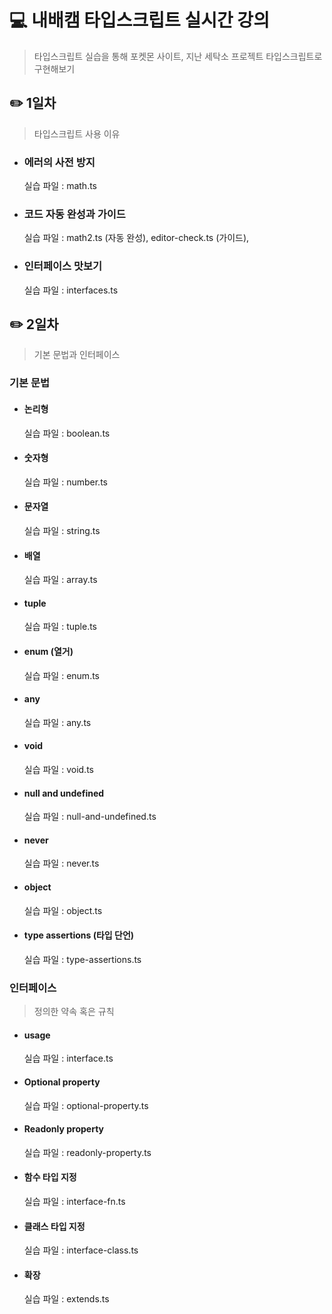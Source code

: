 # 💻 내배캠 타입스크립트 실시간 강의

> 타입스크립트 실습을 통해 포켓몬 사이트, 지난 세탁소 프로젝트 타입스크립트로 구현해보기

## ✏️ 1일차

> 타입스크립트 사용 이유

- ### 에러의 사전 방지
  실습 파일 : math.ts
- ### 코드 자동 완성과 가이드
  실습 파일 : math2.ts (자동 완성), editor-check.ts (가이드),
- ### 인터페이스 맛보기
  실습 파일 : interfaces.ts

## ✏️ 2일차

> 기본 문법과 인터페이스

### 기본 문법

- #### 논리형
  실습 파일 : boolean.ts
- #### 숫자형
  실습 파일 : number.ts
- #### 문자열
  실습 파일 : string.ts
- #### 배열
  실습 파일 : array.ts
- #### tuple
  실습 파일 : tuple.ts
- #### enum (열거)
  실습 파일 : enum.ts
- #### any
  실습 파일 : any.ts
- #### void
  실습 파일 : void.ts
- #### null and undefined
  실습 파일 : null-and-undefined.ts
- #### never
  실습 파일 : never.ts
- #### object
  실습 파일 : object.ts
- #### type assertions (타입 단언)
  실습 파일 : type-assertions.ts

### 인터페이스

> 정의한 약속 혹은 규칙

- #### usage
  실습 파일 : interface.ts
- #### Optional property
  실습 파일 : optional-property.ts
- #### Readonly property
  실습 파일 : readonly-property.ts
- #### 함수 타입 지정
  실습 파일 : interface-fn.ts
- #### 클래스 타입 지정
  실습 파일 : interface-class.ts
- #### 확장
  실습 파일 : extends.ts
